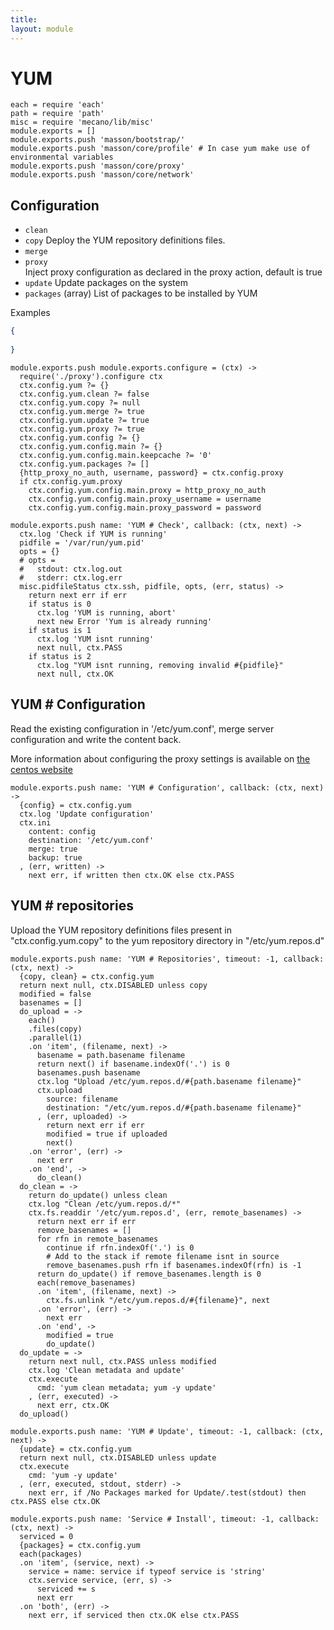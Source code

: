 ```yaml
---
title: 
layout: module
---
```


# YUM

    each = require 'each'
    path = require 'path'
    misc = require 'mecano/lib/misc'
    module.exports = []
    module.exports.push 'masson/bootstrap/'
    module.exports.push 'masson/core/profile' # In case yum make use of environmental variables
    module.exports.push 'masson/core/proxy'
    module.exports.push 'masson/core/network'

## Configuration

*   `clean`
*   `copy`
    Deploy the YUM repository definitions files.
*   `merge`
*   `proxy`   
    Inject proxy configuration as declared in the proxy 
    action, default is true
*   `update`
    Update packages on the system
*   `packages` (array)
    List of packages to be installed by YUM

Examples

```json
{
  
}
```

    module.exports.push module.exports.configure = (ctx) ->
      require('./proxy').configure ctx
      ctx.config.yum ?= {}
      ctx.config.yum.clean ?= false
      ctx.config.yum.copy ?= null
      ctx.config.yum.merge ?= true
      ctx.config.yum.update ?= true
      ctx.config.yum.proxy ?= true
      ctx.config.yum.config ?= {}
      ctx.config.yum.config.main ?= {}
      ctx.config.yum.config.main.keepcache ?= '0'
      ctx.config.yum.packages ?= []
      {http_proxy_no_auth, username, password} = ctx.config.proxy
      if ctx.config.yum.proxy
        ctx.config.yum.config.main.proxy = http_proxy_no_auth
        ctx.config.yum.config.main.proxy_username = username
        ctx.config.yum.config.main.proxy_password = password

    module.exports.push name: 'YUM # Check', callback: (ctx, next) ->
      ctx.log 'Check if YUM is running'
      pidfile = '/var/run/yum.pid'
      opts = {}
      # opts = 
      #   stdout: ctx.log.out
      #   stderr: ctx.log.err
      misc.pidfileStatus ctx.ssh, pidfile, opts, (err, status) ->
        return next err if err
        if status is 0
          ctx.log 'YUM is running, abort'
          next new Error 'Yum is already running'
        if status is 1
          ctx.log 'YUM isnt running'
          next null, ctx.PASS
        if status is 2
          ctx.log "YUM isnt running, removing invalid #{pidfile}"
          next null, ctx.OK

## YUM # Configuration

Read the existing configuration in '/etc/yum.conf', 
merge server configuration and write the content back.

More information about configuring the proxy settings 
is available on [the centos website](http://www.centos.org/docs/5/html/yum/sn-yum-proxy-server.html)

    module.exports.push name: 'YUM # Configuration', callback: (ctx, next) ->
      {config} = ctx.config.yum
      ctx.log 'Update configuration'
      ctx.ini
        content: config
        destination: '/etc/yum.conf'
        merge: true
        backup: true
      , (err, written) ->
        next err, if written then ctx.OK else ctx.PASS

## YUM # repositories

Upload the YUM repository definitions files present in 
"ctx.config.yum.copy" to the yum repository directory 
in "/etc/yum.repos.d"

    module.exports.push name: 'YUM # Repositories', timeout: -1, callback: (ctx, next) ->
      {copy, clean} = ctx.config.yum
      return next null, ctx.DISABLED unless copy
      modified = false
      basenames = []
      do_upload = ->
        each()
        .files(copy)
        .parallel(1)
        .on 'item', (filename, next) ->
          basename = path.basename filename
          return next() if basename.indexOf('.') is 0
          basenames.push basename
          ctx.log "Upload /etc/yum.repos.d/#{path.basename filename}"
          ctx.upload
            source: filename
            destination: "/etc/yum.repos.d/#{path.basename filename}"
          , (err, uploaded) ->
            return next err if err
            modified = true if uploaded
            next()
        .on 'error', (err) ->
          next err
        .on 'end', ->
          do_clean()
      do_clean = ->
        return do_update() unless clean
        ctx.log "Clean /etc/yum.repos.d/*"
        ctx.fs.readdir '/etc/yum.repos.d', (err, remote_basenames) ->
          return next err if err
          remove_basenames = []
          for rfn in remote_basenames
            continue if rfn.indexOf('.') is 0
            # Add to the stack if remote filename isnt in source
            remove_basenames.push rfn if basenames.indexOf(rfn) is -1
          return do_update() if remove_basenames.length is 0
          each(remove_basenames)
          .on 'item', (filename, next) ->
            ctx.fs.unlink "/etc/yum.repos.d/#{filename}", next
          .on 'error', (err) ->
            next err
          .on 'end', ->
            modified = true
            do_update()
      do_update = ->
        return next null, ctx.PASS unless modified
        ctx.log 'Clean metadata and update'
        ctx.execute
          cmd: 'yum clean metadata; yum -y update'
        , (err, executed) ->
          next err, ctx.OK
      do_upload()

    module.exports.push name: 'YUM # Update', timeout: -1, callback: (ctx, next) ->
      {update} = ctx.config.yum
      return next null, ctx.DISABLED unless update
      ctx.execute
        cmd: 'yum -y update'
      , (err, executed, stdout, stderr) ->
        next err, if /No Packages marked for Update/.test(stdout) then ctx.PASS else ctx.OK

    module.exports.push name: 'Service # Install', timeout: -1, callback: (ctx, next) ->
      serviced = 0
      {packages} = ctx.config.yum
      each(packages)
      .on 'item', (service, next) ->
        service = name: service if typeof service is 'string'
        ctx.service service, (err, s) ->
          serviced += s
          next err
      .on 'both', (err) ->
        next err, if serviced then ctx.OK else ctx.PASS




